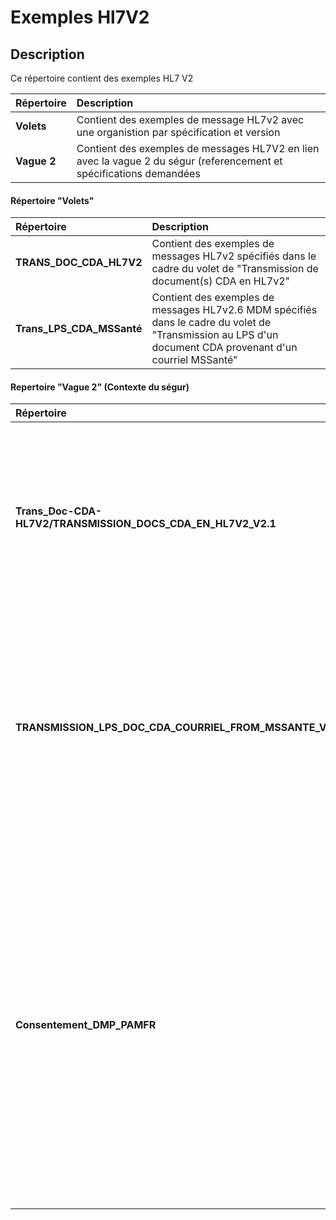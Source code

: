 # Exemples Hl7V2 

## Description

Ce répertoire contient des exemples HL7 V2

| Répertoire  | Description          |
| :--------------- |:---------------|
| **Volets**  |   Contient des  exemples de message HL7v2 avec une organistion par spécification et version
|  **Vague 2** | Contient des exemples de messages HL7V2    en lien avec la vague 2 du ségur (referencement et spécifications demandées

#### Répertoire "Volets" 

| Répertoire  | Description          |
| :--------------- |:---------------|
| **TRANS_DOC_CDA_HL7V2**  |   Contient des exemples de messages HL7v2 spécifiés dans le cadre du volet de "Transmission de document(s) CDA en HL7v2"
|  **Trans_LPS_CDA_MSSanté** | Contient des exemples de messages HL7v2.6 MDM spécifiés dans le cadre du volet de "Transmission au LPS d'un document CDA provenant d'un courriel MSSanté"



####  Repertoire "Vague 2"  (Contexte du ségur) 

| Répertoire  | Description          |
| :--------------- |:---------------|
| **Trans_Doc-CDA-HL7V2/TRANSMISSION_DOCS_CDA_EN_HL7V2_V2.1**  |   Contient des exemples de messages HL7v2 spécifiés dans le cadre du volet de "Transmission de document(s) CDA en HL7v2, SEGUR du numérique - Vague 2"
|  **TRANSMISSION_LPS_DOC_CDA_COURRIEL_FROM_MSSANTE_V1.1** | Contient des exemples de messages HL7v2.6 MDM spécifiés dans le cadre du volet de "Transmission au LPS d'un document CDA provenant d'un courriel MSSanté, SEGUR du numérique - Vague 2"
|  **Consentement_DMP_PAMFR** | Ce répertoire contient également des exemples de messages **PAM.Fr** portant le consentement du patient à l'alimentation et/ou à la consultation de son DMP. Ces exemples répondent aux exigences rédigées dans les REM HOP et PFI du SEGUR vague 2 concernant la non opposition du patient à alimenter et/ou à consulter son DMP



